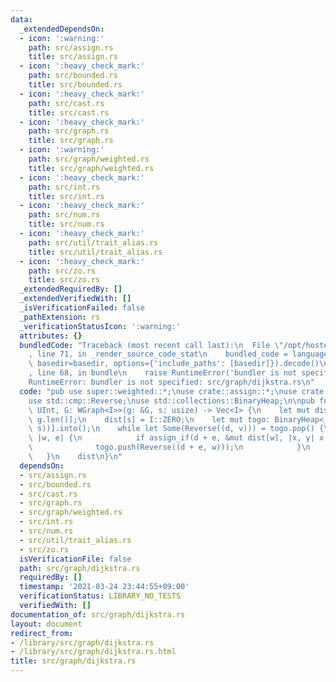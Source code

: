 ```yaml
---
data:
  _extendedDependsOn:
  - icon: ':warning:'
    path: src/assign.rs
    title: src/assign.rs
  - icon: ':heavy_check_mark:'
    path: src/bounded.rs
    title: src/bounded.rs
  - icon: ':heavy_check_mark:'
    path: src/cast.rs
    title: src/cast.rs
  - icon: ':heavy_check_mark:'
    path: src/graph.rs
    title: src/graph.rs
  - icon: ':warning:'
    path: src/graph/weighted.rs
    title: src/graph/weighted.rs
  - icon: ':heavy_check_mark:'
    path: src/int.rs
    title: src/int.rs
  - icon: ':heavy_check_mark:'
    path: src/num.rs
    title: src/num.rs
  - icon: ':heavy_check_mark:'
    path: src/util/trait_alias.rs
    title: src/util/trait_alias.rs
  - icon: ':heavy_check_mark:'
    path: src/zo.rs
    title: src/zo.rs
  _extendedRequiredBy: []
  _extendedVerifiedWith: []
  _isVerificationFailed: false
  _pathExtension: rs
  _verificationStatusIcon: ':warning:'
  attributes: {}
  bundledCode: "Traceback (most recent call last):\n  File \"/opt/hostedtoolcache/Python/3.9.2/x64/lib/python3.9/site-packages/onlinejudge_verify/documentation/build.py\"\
    , line 71, in _render_source_code_stat\n    bundled_code = language.bundle(stat.path,\
    \ basedir=basedir, options={'include_paths': [basedir]}).decode()\n  File \"/opt/hostedtoolcache/Python/3.9.2/x64/lib/python3.9/site-packages/onlinejudge_verify/languages/user_defined.py\"\
    , line 68, in bundle\n    raise RuntimeError('bundler is not specified: {}'.format(path.as_posix()))\n\
    RuntimeError: bundler is not specified: src/graph/dijkstra.rs\n"
  code: "pub use super::weighted::*;\nuse crate::assign::*;\nuse crate::int::*;\n\
    use std::cmp::Reverse;\nuse std::collections::BinaryHeap;\n\npub fn dijkstra<I:\
    \ UInt, G: WGraph<I>>(g: &G, s: usize) -> Vec<I> {\n    let mut dist = vec![I::MAX;\
    \ g.len()];\n    dist[s] = I::ZERO;\n    let mut togo: BinaryHeap<_> = vec![Reverse((I::ZERO,\
    \ s))].into();\n    while let Some(Reverse((d, v))) = togo.pop() {\n        g.adj_w(v,\
    \ |w, e| {\n            if assign_if(d + e, &mut dist[w], |x, y| x < y) {\n  \
    \              togo.push(Reverse((d + e, w)));\n            }\n        });\n \
    \   }\n    dist\n}\n"
  dependsOn:
  - src/assign.rs
  - src/bounded.rs
  - src/cast.rs
  - src/graph.rs
  - src/graph/weighted.rs
  - src/int.rs
  - src/num.rs
  - src/util/trait_alias.rs
  - src/zo.rs
  isVerificationFile: false
  path: src/graph/dijkstra.rs
  requiredBy: []
  timestamp: '2021-03-24 23:44:55+09:00'
  verificationStatus: LIBRARY_NO_TESTS
  verifiedWith: []
documentation_of: src/graph/dijkstra.rs
layout: document
redirect_from:
- /library/src/graph/dijkstra.rs
- /library/src/graph/dijkstra.rs.html
title: src/graph/dijkstra.rs
---
```


